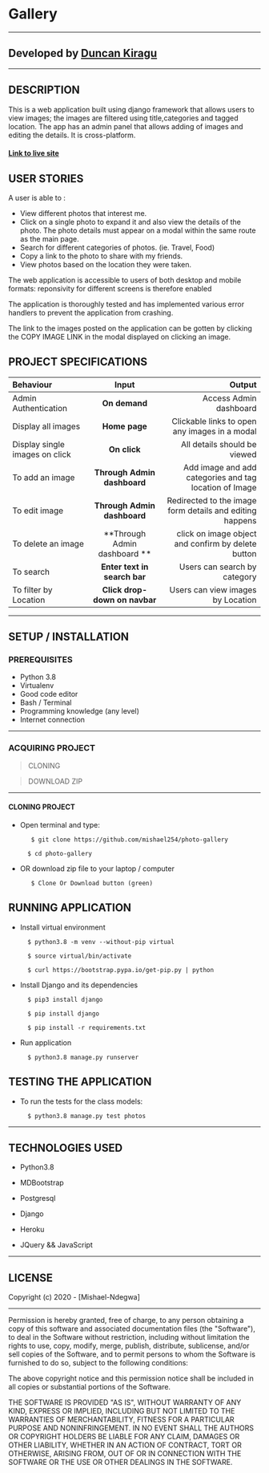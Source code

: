  #  Gallery
---------------------------------------------------------------------------
## Developed by [Duncan Kiragu](https://github.com/mishael254)
---------------------------------------------------------------------------
## DESCRIPTION
This is a web application built using django framework that allows users to view images; the images are filtered using title,categories and tagged location. The app has an admin panel that allows adding of images and editing the details. It is cross-platform.

#### [Link to live site]()

## USER STORIES
A user is able to :

* View different photos that interest me.
* Click on a single photo to expand it and also view the details of the   photo. The photo details must appear on a modal within the same route as the main page.
* Search for different categories of photos. (ie. Travel, Food)
* Copy a link to the photo to share with my friends.
* View photos based on the location they were taken.

The web application is accessible to users of both desktop and mobile formats: reponsivity for different screens is therefore enabled

The application is thoroughly tested and has implemented various error handlers to prevent the application from crashing.

The link to the images posted on the application can be gotten by clicking the COPY IMAGE LINK in the modal displayed on clicking an image.

## PROJECT SPECIFICATIONS
| Behaviour | Input | Output |
| :---------------- | :---------------: | ------------------: |
| Admin Authentication | **On demand** | Access Admin dashboard |
| Display all images | **Home page** | Clickable links to open any images in a modal |
| Display single images on click | **On  click** | All details should be viewed|
| To add an image  | **Through Admin dashboard** | Add image and add categories and tag location of Image|
| To edit image  | **Through Admin dashboard** | Redirected to the  image form details and editing happens|
| To delete an image  | **Through Admin dashboard ** | click on image object and confirm by delete button|
| To search  | **Enter text in search bar** | Users can search by category|
| To filter by Location  | **Click drop-down on navbar** | Users can view images by Location|

--------------------------------------------------------------------------
## SETUP / INSTALLATION

### PREREQUISITES
* Python 3.8
* Virtualenv
* Good code editor
* Bash / Terminal
* Programming knowledge (any level)
* Internet connection

--------------------------------------------------------------------------
### ACQUIRING PROJECT
> CLONING

> DOWNLOAD ZIP
---------------------------------------------------------------------------
#### CLONING PROJECT
* Open terminal and type:

         $ git clone https://github.com/mishael254/photo-gallery

        $ cd photo-gallery

* OR download zip file to your laptop / computer
    
         $ Clone Or Download button (green)

## RUNNING APPLICATION
* Install virtual environment

        $ python3.8 -m venv --without-pip virtual

        $ source virtual/bin/activate

        $ curl https://bootstrap.pypa.io/get-pip.py | python

* Install Django and its dependencies

        $ pip3 install django

        $ pip install django

        $ pip install -r requirements.txt

* Run application

        $ python3.8 manage.py runserver

## TESTING THE APPLICATION
* To run the tests for the class models:

        $ python3.8 manage.py test photos

--------------------------------------------------------------------------
## TECHNOLOGIES USED
* Python3.8

* MDBootstrap

* Postgresql

* Django

* Heroku

* JQuery && JavaScript

---------------------------------------------------------------------------
## LICENSE

Copyright (c) 2020 - [Mishael-Ndegwa]

---------------------------------------------------------------------
Permission is hereby granted, free of charge, to any person obtaining a copy of this software and associated documentation files (the "Software"), to deal in the Software without restriction, including without limitation the rights to use, copy, modify, merge, publish, distribute, sublicense, and/or sell copies of the Software, and to permit persons to whom the Software is furnished to do so, subject to the following conditions:

The above copyright notice and this permission notice shall be included in all copies or substantial portions of the Software.

THE SOFTWARE IS PROVIDED "AS IS", WITHOUT WARRANTY OF ANY KIND, EXPRESS OR IMPLIED, INCLUDING BUT NOT LIMITED TO THE WARRANTIES OF MERCHANTABILITY, FITNESS FOR A PARTICULAR PURPOSE AND NONINFRINGEMENT. IN NO EVENT SHALL THE AUTHORS OR COPYRIGHT HOLDERS BE LIABLE FOR ANY CLAIM, DAMAGES OR OTHER LIABILITY, WHETHER IN AN ACTION OF CONTRACT, TORT OR OTHERWISE, ARISING FROM, OUT OF OR IN CONNECTION WITH THE SOFTWARE OR THE USE OR OTHER DEALINGS IN THE SOFTWARE.
